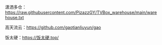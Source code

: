 潇洒多仓： https://raw.githubusercontent.com/PizazzGY/TVBox_warehouse/main/warehouse.txt

高天流云：https://github.com/gaotianliuyun/gao

饭太硬：https://饭太硬.top/
